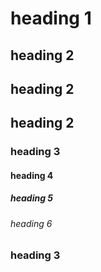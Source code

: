 # heading 1
## heading 2
## heading 2
## heading 2
### heading 3
#### heading 4
##### heading 5
###### heading 6
### heading 3
